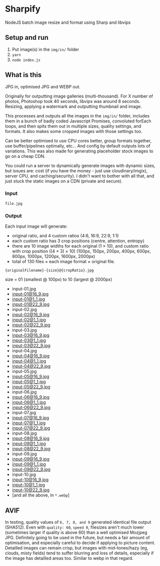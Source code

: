 # Sharpify

NodeJS batch image resize and format using Sharp and libvips

## Setup and run

1. Put image(s) in the `img/in/` folder
2. `yarn`
3. `node index.js`

## What is this

JPG in, optimised JPG and WEBP out.

Originally for outputting image galleries (multi-thousand). For X number of photos, Photoshop took 40 seconds, libvips was around 8 seconds. Resizing, applying a watermark and outputting thumbnail and image.

This processes and outputs all the images in the `img/in/` folder, includes them in a bunch of badly coded Javascript Promises, convoluted forEach loops, and then spits them out in multiple sizes, quality settings, and formats. It also makes some cropped images with those settings too.

Can be better optimised to use CPU cores better, group formats together, use buffer/pipelines optimally, etc... And config by default outputs lots of variations. This was also made for generating placeholder stock images to go on a cheap CDN.

You could run a server to dynamically generate images with dynamic sizes, but issues are: cost (if you have the money - just use cloudinary/imgix), server CPU, and caching/security). I didn't want to bother with all that, and just stuck the static images on a CDN (private and secure).

### Input

`file.jpg`

### Output

Each input image will generate:

- original ratio, and 4 custom ratios (4:6, 16:9, 22:9, 1:1)
- each custom ratio has 3 crop positions (centre, attention, entropy)
- there are 10 image widths for each original (1 &times; 10), and custom ratio with crop position ((4 &times; 3) &times; 10) (100px, 150px, 200px, 400px, 600px, 800px, 1000px, 1200px, 1600px, 2000px)
- total of 130 files &times; each image format &times; original file.

`{originalFilename}-{size}@{cropRatio}.jpg`

size = 01 (smallest @ 100px) to 10 (largest @ 2000px)

- input-01.jpg
- input-01@16_9.jpg
- input-01@1_1.jpg
- input-01@22_9.jpg
- input-02.jpg
- input-02@16_9.jpg
- input-02@1_1.jpg
- input-02@22_9.jpg
- input-03.jpg
- input-03@16_9.jpg
- input-03@1_1.jpg
- input-03@22_9.jpg
- input-04.jpg
- input-04@16_9.jpg
- input-04@1_1.jpg
- input-04@22_9.jpg
- input-05.jpg
- input-05@16_9.jpg
- input-05@1_1.jpg
- input-05@22_9.jpg
- input-06.jpg
- input-06@16_9.jpg
- input-06@1_1.jpg
- input-06@22_9.jpg
- input-07.jpg
- input-07@16_9.jpg
- input-07@1_1.jpg
- input-07@22_9.jpg
- input-08.jpg
- input-08@16_9.jpg
- input-08@1_1.jpg
- input-08@22_9.jpg
- input-09.jpg
- input-09@16_9.jpg
- input-09@1_1.jpg
- input-09@22_9.jpg
- input-10.jpg
- input-10@16_9.jpg
- input-10@1_1.jpg
- input-10@22_9.jpg
- [and all the above, in `*.webp`]

## AVIF

In testing, quality values of `6, 7, 8, and 9` generated identical file output (SHA512).
Even with `quality: 60`, `speed 0`, filesizes aren't much lower (sometimes larger if quality is above 60) than a well optimised Mozjpeg JPG.
Definitely going to be used in the future, but needs a fair amount of optimisation, and especially careful to decide if applying to picture content. Detailled images can remain crisp, but images with mid-tones/hazy (eg, clouds, misty fields) tend to suffer blurring and loss of details, especially if the image has detailled areas too. Similar to webp in that regard.
